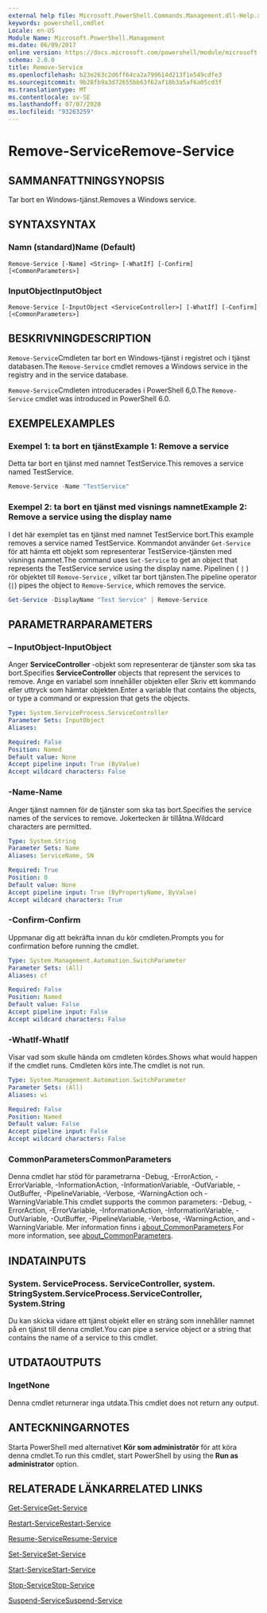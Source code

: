 ```yaml
---
external help file: Microsoft.PowerShell.Commands.Management.dll-Help.xml
keywords: powershell,cmdlet
Locale: en-US
Module Name: Microsoft.PowerShell.Management
ms.date: 06/09/2017
online version: https://docs.microsoft.com/powershell/module/microsoft.powershell.management/remove-service?view=powershell-7.1&WT.mc_id=ps-gethelp
schema: 2.0.0
title: Remove-Service
ms.openlocfilehash: b23e263c2d6ff64ca2a799614d213f1e549cdfe3
ms.sourcegitcommit: 9b28fb9a3d72655bb63f62af18b3a5af6a05cd3f
ms.translationtype: MT
ms.contentlocale: sv-SE
ms.lasthandoff: 07/07/2020
ms.locfileid: "93263259"
---
```

# <span data-ttu-id="78665-103">Remove-Service</span><span class="sxs-lookup"><span data-stu-id="78665-103">Remove-Service</span></span>

## <span data-ttu-id="78665-104">SAMMANFATTNING</span><span class="sxs-lookup"><span data-stu-id="78665-104">SYNOPSIS</span></span>
<span data-ttu-id="78665-105">Tar bort en Windows-tjänst.</span><span class="sxs-lookup"><span data-stu-id="78665-105">Removes a Windows service.</span></span>

## <span data-ttu-id="78665-106">SYNTAX</span><span class="sxs-lookup"><span data-stu-id="78665-106">SYNTAX</span></span>

### <span data-ttu-id="78665-107">Namn (standard)</span><span class="sxs-lookup"><span data-stu-id="78665-107">Name (Default)</span></span>

```
Remove-Service [-Name] <String> [-WhatIf] [-Confirm] [<CommonParameters>]
```

### <span data-ttu-id="78665-108">InputObject</span><span class="sxs-lookup"><span data-stu-id="78665-108">InputObject</span></span>

```
Remove-Service [-InputObject <ServiceController>] [-WhatIf] [-Confirm] [<CommonParameters>]
```

## <span data-ttu-id="78665-109">BESKRIVNING</span><span class="sxs-lookup"><span data-stu-id="78665-109">DESCRIPTION</span></span>

<span data-ttu-id="78665-110">`Remove-Service`Cmdleten tar bort en Windows-tjänst i registret och i tjänst databasen.</span><span class="sxs-lookup"><span data-stu-id="78665-110">The `Remove-Service` cmdlet removes a Windows service in the registry and in the service database.</span></span>

<span data-ttu-id="78665-111">`Remove-Service`Cmdleten introducerades i PowerShell 6,0.</span><span class="sxs-lookup"><span data-stu-id="78665-111">The `Remove-Service` cmdlet was introduced in PowerShell 6.0.</span></span>

## <span data-ttu-id="78665-112">EXEMPEL</span><span class="sxs-lookup"><span data-stu-id="78665-112">EXAMPLES</span></span>

### <span data-ttu-id="78665-113">Exempel 1: ta bort en tjänst</span><span class="sxs-lookup"><span data-stu-id="78665-113">Example 1: Remove a service</span></span>

<span data-ttu-id="78665-114">Detta tar bort en tjänst med namnet TestService.</span><span class="sxs-lookup"><span data-stu-id="78665-114">This removes a service named TestService.</span></span>

```powershell
Remove-Service -Name "TestService"
```

### <span data-ttu-id="78665-115">Exempel 2: ta bort en tjänst med visnings namnet</span><span class="sxs-lookup"><span data-stu-id="78665-115">Example 2: Remove a service using the display name</span></span>

<span data-ttu-id="78665-116">I det här exemplet tas en tjänst med namnet TestService bort.</span><span class="sxs-lookup"><span data-stu-id="78665-116">This example removes a service named TestService.</span></span> <span data-ttu-id="78665-117">Kommandot använder `Get-Service` för att hämta ett objekt som representerar TestService-tjänsten med visnings namnet.</span><span class="sxs-lookup"><span data-stu-id="78665-117">The command uses `Get-Service` to get an object that represents the TestService service using the display name.</span></span> <span data-ttu-id="78665-118">Pipelinen ( `|` ) rör objektet till `Remove-Service` , vilket tar bort tjänsten.</span><span class="sxs-lookup"><span data-stu-id="78665-118">The pipeline operator (`|`) pipes the object to `Remove-Service`, which removes the service.</span></span>

```powershell
Get-Service -DisplayName "Test Service" | Remove-Service
```

## <span data-ttu-id="78665-119">PARAMETRAR</span><span class="sxs-lookup"><span data-stu-id="78665-119">PARAMETERS</span></span>

### <span data-ttu-id="78665-120">– InputObject</span><span class="sxs-lookup"><span data-stu-id="78665-120">-InputObject</span></span>

<span data-ttu-id="78665-121">Anger **ServiceController** -objekt som representerar de tjänster som ska tas bort.</span><span class="sxs-lookup"><span data-stu-id="78665-121">Specifies **ServiceController** objects that represent the services to remove.</span></span> <span data-ttu-id="78665-122">Ange en variabel som innehåller objekten eller Skriv ett kommando eller uttryck som hämtar objekten.</span><span class="sxs-lookup"><span data-stu-id="78665-122">Enter a variable that contains the objects, or type a command or expression that gets the objects.</span></span>

```yaml
Type: System.ServiceProcess.ServiceController
Parameter Sets: InputObject
Aliases:

Required: False
Position: Named
Default value: None
Accept pipeline input: True (ByValue)
Accept wildcard characters: False
```

### <span data-ttu-id="78665-123">-Name</span><span class="sxs-lookup"><span data-stu-id="78665-123">-Name</span></span>

<span data-ttu-id="78665-124">Anger tjänst namnen för de tjänster som ska tas bort.</span><span class="sxs-lookup"><span data-stu-id="78665-124">Specifies the service names of the services to remove.</span></span> <span data-ttu-id="78665-125">Jokertecken är tillåtna.</span><span class="sxs-lookup"><span data-stu-id="78665-125">Wildcard characters are permitted.</span></span>

```yaml
Type: System.String
Parameter Sets: Name
Aliases: ServiceName, SN

Required: True
Position: 0
Default value: None
Accept pipeline input: True (ByPropertyName, ByValue)
Accept wildcard characters: True
```

### <span data-ttu-id="78665-126">-Confirm</span><span class="sxs-lookup"><span data-stu-id="78665-126">-Confirm</span></span>

<span data-ttu-id="78665-127">Uppmanar dig att bekräfta innan du kör cmdleten.</span><span class="sxs-lookup"><span data-stu-id="78665-127">Prompts you for confirmation before running the cmdlet.</span></span>

```yaml
Type: System.Management.Automation.SwitchParameter
Parameter Sets: (All)
Aliases: cf

Required: False
Position: Named
Default value: False
Accept pipeline input: False
Accept wildcard characters: False
```

### <span data-ttu-id="78665-128">-WhatIf</span><span class="sxs-lookup"><span data-stu-id="78665-128">-WhatIf</span></span>

<span data-ttu-id="78665-129">Visar vad som skulle hända om cmdleten kördes.</span><span class="sxs-lookup"><span data-stu-id="78665-129">Shows what would happen if the cmdlet runs.</span></span> <span data-ttu-id="78665-130">Cmdleten körs inte.</span><span class="sxs-lookup"><span data-stu-id="78665-130">The cmdlet is not run.</span></span>

```yaml
Type: System.Management.Automation.SwitchParameter
Parameter Sets: (All)
Aliases: wi

Required: False
Position: Named
Default value: False
Accept pipeline input: False
Accept wildcard characters: False
```

### <span data-ttu-id="78665-131">CommonParameters</span><span class="sxs-lookup"><span data-stu-id="78665-131">CommonParameters</span></span>

<span data-ttu-id="78665-132">Denna cmdlet har stöd för parametrarna -Debug, -ErrorAction, -ErrorVariable, -InformationAction, -InformationVariable, -OutVariable, -OutBuffer, -PipelineVariable, -Verbose, -WarningAction och -WarningVariable.</span><span class="sxs-lookup"><span data-stu-id="78665-132">This cmdlet supports the common parameters: -Debug, -ErrorAction, -ErrorVariable, -InformationAction, -InformationVariable, -OutVariable, -OutBuffer, -PipelineVariable, -Verbose, -WarningAction, and -WarningVariable.</span></span> <span data-ttu-id="78665-133">Mer information finns i [about_CommonParameters](https://go.microsoft.com/fwlink/?LinkID=113216).</span><span class="sxs-lookup"><span data-stu-id="78665-133">For more information, see [about_CommonParameters](https://go.microsoft.com/fwlink/?LinkID=113216).</span></span>

## <span data-ttu-id="78665-134">INDATA</span><span class="sxs-lookup"><span data-stu-id="78665-134">INPUTS</span></span>

### <span data-ttu-id="78665-135">System. ServiceProcess. ServiceController, system. String</span><span class="sxs-lookup"><span data-stu-id="78665-135">System.ServiceProcess.ServiceController, System.String</span></span>

<span data-ttu-id="78665-136">Du kan skicka vidare ett tjänst objekt eller en sträng som innehåller namnet på en tjänst till denna cmdlet.</span><span class="sxs-lookup"><span data-stu-id="78665-136">You can pipe a service object or a string that contains the name of a service to this cmdlet.</span></span>

## <span data-ttu-id="78665-137">UTDATA</span><span class="sxs-lookup"><span data-stu-id="78665-137">OUTPUTS</span></span>

### <span data-ttu-id="78665-138">Inget</span><span class="sxs-lookup"><span data-stu-id="78665-138">None</span></span>

<span data-ttu-id="78665-139">Denna cmdlet returnerar inga utdata.</span><span class="sxs-lookup"><span data-stu-id="78665-139">This cmdlet does not return any output.</span></span>

## <span data-ttu-id="78665-140">ANTECKNINGAR</span><span class="sxs-lookup"><span data-stu-id="78665-140">NOTES</span></span>

<span data-ttu-id="78665-141">Starta PowerShell med alternativet **Kör som administratör** för att köra denna cmdlet.</span><span class="sxs-lookup"><span data-stu-id="78665-141">To run this cmdlet, start PowerShell by using the **Run as administrator** option.</span></span>

## <span data-ttu-id="78665-142">RELATERADE LÄNKAR</span><span class="sxs-lookup"><span data-stu-id="78665-142">RELATED LINKS</span></span>

[<span data-ttu-id="78665-143">Get-Service</span><span class="sxs-lookup"><span data-stu-id="78665-143">Get-Service</span></span>](Get-Service.md)

[<span data-ttu-id="78665-144">Restart-Service</span><span class="sxs-lookup"><span data-stu-id="78665-144">Restart-Service</span></span>](Restart-Service.md)

[<span data-ttu-id="78665-145">Resume-Service</span><span class="sxs-lookup"><span data-stu-id="78665-145">Resume-Service</span></span>](Resume-Service.md)

[<span data-ttu-id="78665-146">Set-Service</span><span class="sxs-lookup"><span data-stu-id="78665-146">Set-Service</span></span>](Set-Service.md)

[<span data-ttu-id="78665-147">Start-Service</span><span class="sxs-lookup"><span data-stu-id="78665-147">Start-Service</span></span>](Start-Service.md)

[<span data-ttu-id="78665-148">Stop-Service</span><span class="sxs-lookup"><span data-stu-id="78665-148">Stop-Service</span></span>](Stop-Service.md)

[<span data-ttu-id="78665-149">Suspend-Service</span><span class="sxs-lookup"><span data-stu-id="78665-149">Suspend-Service</span></span>](Suspend-Service.md)

